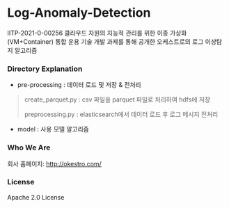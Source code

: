 # Log-Anomaly-Detection

IITP-2021-0-00256 클라우드 자원의 지능적 관리를 위한 이종 가상화(VM+Container) 통합 운용 기술 개발 과제를 통해 공개한 오케스트로의 로그 이상탐지 알고리즘

### Directory Explanation
* pre-processing : 데이터 로드 및 저장 & 전처리
> create_parquet.py : csv 파일을 parquet 파일로 처리하여 hdfs에 저장
> 
> preprocessing.py : elasticsearch에서 데이터 로드 후 로그 메시지 전처리

* model : 사용 모델 알고리즘

### Who We Are
회사 홈페이지:
http://okestro.com/

### License
Apache 2.0 License
